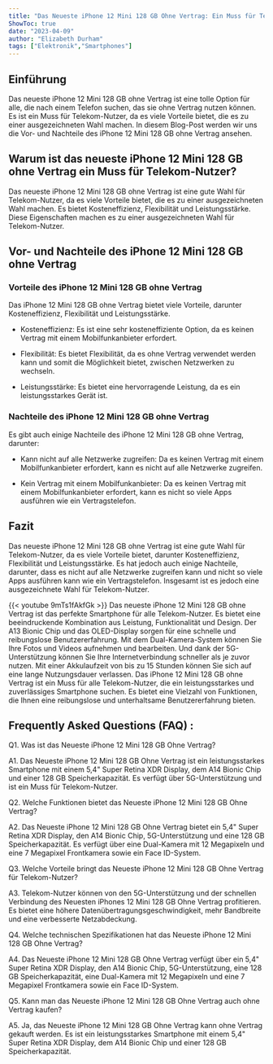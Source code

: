 ```yaml
---
title: "Das Neueste iPhone 12 Mini 128 GB Ohne Vertrag: Ein Muss für Telekom-Nutzer!"
ShowToc: true 
date: "2023-04-09"
author: "Elizabeth Durham" 
tags: ["Elektronik","Smartphones"]
---
```

## Einführung 

Das neueste iPhone 12 Mini 128 GB ohne Vertrag ist eine tolle Option für alle, die nach einem Telefon suchen, das sie ohne Vertrag nutzen können. Es ist ein Muss für Telekom-Nutzer, da es viele Vorteile bietet, die es zu einer ausgezeichneten Wahl machen. In diesem Blog-Post werden wir uns die Vor- und Nachteile des iPhone 12 Mini 128 GB ohne Vertrag ansehen. 

## Warum ist das neueste iPhone 12 Mini 128 GB ohne Vertrag ein Muss für Telekom-Nutzer? 

Das neueste iPhone 12 Mini 128 GB ohne Vertrag ist eine gute Wahl für Telekom-Nutzer, da es viele Vorteile bietet, die es zu einer ausgezeichneten Wahl machen. Es bietet Kosteneffizienz, Flexibilität und Leistungsstärke. Diese Eigenschaften machen es zu einer ausgezeichneten Wahl für Telekom-Nutzer. 

## Vor- und Nachteile des iPhone 12 Mini 128 GB ohne Vertrag 

### Vorteile des iPhone 12 Mini 128 GB ohne Vertrag 

Das iPhone 12 Mini 128 GB ohne Vertrag bietet viele Vorteile, darunter Kosteneffizienz, Flexibilität und Leistungsstärke. 

* Kosteneffizienz: Es ist eine sehr kosteneffiziente Option, da es keinen Vertrag mit einem Mobilfunkanbieter erfordert. 

* Flexibilität: Es bietet Flexibilität, da es ohne Vertrag verwendet werden kann und somit die Möglichkeit bietet, zwischen Netzwerken zu wechseln. 

* Leistungsstärke: Es bietet eine hervorragende Leistung, da es ein leistungsstarkes Gerät ist.

### Nachteile des iPhone 12 Mini 128 GB ohne Vertrag 

Es gibt auch einige Nachteile des iPhone 12 Mini 128 GB ohne Vertrag, darunter: 

* Kann nicht auf alle Netzwerke zugreifen: Da es keinen Vertrag mit einem Mobilfunkanbieter erfordert, kann es nicht auf alle Netzwerke zugreifen. 

* Kein Vertrag mit einem Mobilfunkanbieter: Da es keinen Vertrag mit einem Mobilfunkanbieter erfordert, kann es nicht so viele Apps ausführen wie ein Vertragstelefon. 

## Fazit 

Das neueste iPhone 12 Mini 128 GB ohne Vertrag ist eine gute Wahl für Telekom-Nutzer, da es viele Vorteile bietet, darunter Kosteneffizienz, Flexibilität und Leistungsstärke. Es hat jedoch auch einige Nachteile, darunter, dass es nicht auf alle Netzwerke zugreifen kann und nicht so viele Apps ausführen kann wie ein Vertragstelefon. Insgesamt ist es jedoch eine ausgezeichnete Wahl für Telekom-Nutzer.

{{< youtube 9mTs1fAkfGk >}} 
Das neueste iPhone 12 Mini 128 GB ohne Vertrag ist das perfekte Smartphone für alle Telekom-Nutzer. Es bietet eine beeindruckende Kombination aus Leistung, Funktionalität und Design. Der A13 Bionic Chip und das OLED-Display sorgen für eine schnelle und reibungslose Benutzererfahrung. Mit dem Dual-Kamera-System können Sie Ihre Fotos und Videos aufnehmen und bearbeiten. Und dank der 5G-Unterstützung können Sie Ihre Internetverbindung schneller als je zuvor nutzen. Mit einer Akkulaufzeit von bis zu 15 Stunden können Sie sich auf eine lange Nutzungsdauer verlassen. Das iPhone 12 Mini 128 GB ohne Vertrag ist ein Muss für alle Telekom-Nutzer, die ein leistungsstarkes und zuverlässiges Smartphone suchen. Es bietet eine Vielzahl von Funktionen, die Ihnen eine reibungslose und unterhaltsame Benutzererfahrung bieten.

## Frequently Asked Questions (FAQ) :
Q1. Was ist das Neueste iPhone 12 Mini 128 GB Ohne Vertrag?

A1. Das Neueste iPhone 12 Mini 128 GB Ohne Vertrag ist ein leistungsstarkes Smartphone mit einem 5,4" Super Retina XDR Display, dem A14 Bionic Chip und einer 128 GB Speicherkapazität. Es verfügt über 5G-Unterstützung und ist ein Muss für Telekom-Nutzer.

Q2. Welche Funktionen bietet das Neueste iPhone 12 Mini 128 GB Ohne Vertrag?

A2. Das Neueste iPhone 12 Mini 128 GB Ohne Vertrag bietet ein 5,4" Super Retina XDR Display, den A14 Bionic Chip, 5G-Unterstützung und eine 128 GB Speicherkapazität. Es verfügt über eine Dual-Kamera mit 12 Megapixeln und eine 7 Megapixel Frontkamera sowie ein Face ID-System.

Q3. Welche Vorteile bringt das Neueste iPhone 12 Mini 128 GB Ohne Vertrag für Telekom-Nutzer?

A3. Telekom-Nutzer können von den 5G-Unterstützung und der schnellen Verbindung des Neuesten iPhones 12 Mini 128 GB Ohne Vertrag profitieren. Es bietet eine höhere Datenübertragungsgeschwindigkeit, mehr Bandbreite und eine verbesserte Netzabdeckung.

Q4. Welche technischen Spezifikationen hat das Neueste iPhone 12 Mini 128 GB Ohne Vertrag?

A4. Das Neueste iPhone 12 Mini 128 GB Ohne Vertrag verfügt über ein 5,4" Super Retina XDR Display, den A14 Bionic Chip, 5G-Unterstützung, eine 128 GB Speicherkapazität, eine Dual-Kamera mit 12 Megapixeln und eine 7 Megapixel Frontkamera sowie ein Face ID-System.

Q5. Kann man das Neueste iPhone 12 Mini 128 GB Ohne Vertrag auch ohne Vertrag kaufen?

A5. Ja, das Neueste iPhone 12 Mini 128 GB Ohne Vertrag kann ohne Vertrag gekauft werden. Es ist ein leistungsstarkes Smartphone mit einem 5,4" Super Retina XDR Display, dem A14 Bionic Chip und einer 128 GB Speicherkapazität.


